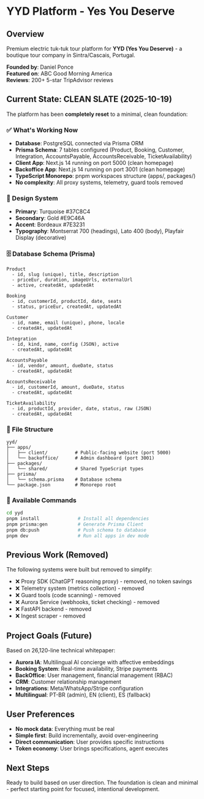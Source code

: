 # YYD Platform - Yes You Deserve

## Overview
Premium electric tuk-tuk tour platform for **YYD (Yes You Deserve)** - a boutique tour company in Sintra/Cascais, Portugal.

**Founded by**: Daniel Ponce  
**Featured on**: ABC Good Morning America  
**Reviews**: 200+ 5-star TripAdvisor reviews  

## Current State: CLEAN SLATE (2025-10-19)

The platform has been **completely reset** to a minimal, clean foundation:

### ✅ What's Working Now
- **Database**: PostgreSQL connected via Prisma ORM
- **Prisma Schema**: 7 tables configured (Product, Booking, Customer, Integration, AccountsPayable, AccountsReceivable, TicketAvailability)
- **Client App**: Next.js 14 running on port 5000 (clean homepage)
- **Backoffice App**: Next.js 14 running on port 3001 (clean homepage)
- **TypeScript Monorepo**: pnpm workspaces structure (apps/, packages/)
- **No complexity**: All proxy systems, telemetry, guard tools removed

### 🎨 Design System
- **Primary**: Turquoise #37C8C4
- **Secondary**: Gold #E9C46A
- **Accent**: Bordeaux #7E3231
- **Typography**: Montserrat 700 (headings), Lato 400 (body), Playfair Display (decorative)

### 🗄️ Database Schema (Prisma)
```
Product
  - id, slug (unique), title, description
  - priceEur, duration, imageUrls, externalUrl
  - active, createdAt, updatedAt

Booking
  - id, customerId, productId, date, seats
  - status, priceEur, createdAt, updatedAt

Customer
  - id, name, email (unique), phone, locale
  - createdAt, updatedAt

Integration
  - id, kind, name, config (JSON), active
  - createdAt, updatedAt

AccountsPayable
  - id, vendor, amount, dueDate, status
  - createdAt, updatedAt

AccountsReceivable
  - id, customerId, amount, dueDate, status
  - createdAt, updatedAt

TicketAvailability
  - id, productId, provider, date, status, raw (JSON)
  - createdAt, updatedAt
```

### 📂 File Structure
```
yyd/
├── apps/
│   ├── client/          # Public-facing website (port 5000)
│   └── backoffice/      # Admin dashboard (port 3001)
├── packages/
│   └── shared/          # Shared TypeScript types
├── prisma/
│   └── schema.prisma    # Database schema
└── package.json         # Monorepo root
```

### 🚀 Available Commands
```bash
cd yyd
pnpm install              # Install all dependencies
pnpm prisma:gen           # Generate Prisma Client
pnpm db:push              # Push schema to database
pnpm dev                  # Run all apps in dev mode
```

## Previous Work (Removed)
The following systems were built but removed to simplify:
- ❌ Proxy SDK (ChatGPT reasoning proxy) - removed, no token savings
- ❌ Telemetry system (metrics collection) - removed
- ❌ Guard tools (code scanning) - removed
- ❌ Aurora Service (webhooks, ticket checking) - removed
- ❌ FastAPI backend - removed
- ❌ Ingest scraper - removed

## Project Goals (Future)
Based on 26,120-line technical whitepaper:
- **Aurora IA**: Multilingual AI concierge with affective embeddings
- **Booking System**: Real-time availability, Stripe payments
- **BackOffice**: User management, financial management (RBAC)
- **CRM**: Customer relationship management
- **Integrations**: Meta/WhatsApp/Stripe configuration
- **Multilingual**: PT-BR (admin), EN (client), ES (fallback)

## User Preferences
- **No mock data**: Everything must be real
- **Simple first**: Build incrementally, avoid over-engineering
- **Direct communication**: User provides specific instructions
- **Token economy**: User brings specifications, agent executes

## Next Steps
Ready to build based on user direction. The foundation is clean and minimal - perfect starting point for focused, intentional development.
